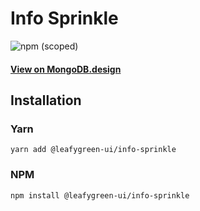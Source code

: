 
# Info Sprinkle

![npm (scoped)](https://img.shields.io/npm/v/@leafygreen-ui/info-sprinkle.svg)
#### [View on MongoDB.design](https://www.mongodb.design/component/info-sprinkle/example/)

## Installation

### Yarn

```shell
yarn add @leafygreen-ui/info-sprinkle
```

### NPM

```shell
npm install @leafygreen-ui/info-sprinkle
```

